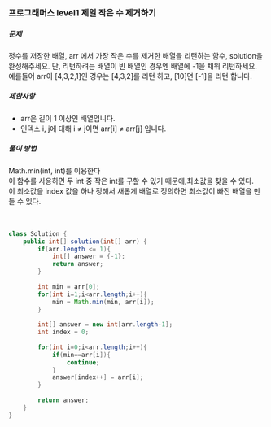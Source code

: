 ### 프로그래머스 level1 제일 작은 수 제거하기

##### 문제
정수를 저장한 배열, arr 에서 가장 작은 수를 제거한 배열을 리턴하는 함수, solution을 완성해주세요. 단, 리턴하려는 배열이 빈 배열인 경우엔 배열에 -1을 채워 리턴하세요. 예를들어 arr이 [4,3,2,1]인 경우는 [4,3,2]를 리턴 하고, [10]면 [-1]을 리턴 합니다.

##### 제한사항
- arr은 길이 1 이상인 배열입니다.
- 인덱스 i, j에 대해 i ≠ j이면 arr[i] ≠ arr[j] 입니다.

##### 풀이 방법
Math.min(int, int)를 이용한다<br>
이 함수를 사용하면 두 int 중 작은 int를 구할 수 있기 때문에,최소값을 찾을 수 있다.<br>
이 최소값을 index 값을 하나 정해서 새롭게 배열로 정의하면 최소값이 빠진 배열을 만들 수 있다.<br><br><br>

```java
class Solution {
    public int[] solution(int[] arr) {
        if(arr.length <= 1){
            int[] answer = {-1};
            return answer;
        }
        
        int min = arr[0];
        for(int i=1;i<arr.length;i++){
            min = Math.min(min, arr[i]);
        }
            
        int[] answer = new int[arr.length-1];
        int index = 0;
            
        for(int i=0;i<arr.length;i++){
            if(min==arr[i]){
                continue;
            }
            answer[index++] = arr[i];
        }
        
        return answer;
    }
}
```
